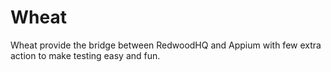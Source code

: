 # Wheat

Wheat provide the bridge between RedwoodHQ and Appium with few extra action to make testing easy and fun.
